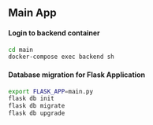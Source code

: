 ## Main App

#### Login to backend container
```bash
cd main
docker-compose exec backend sh
```

#### Database migration for Flask Application
```bash
export FLASK_APP=main.py
flask db init
flask db migrate
flask db upgrade
```